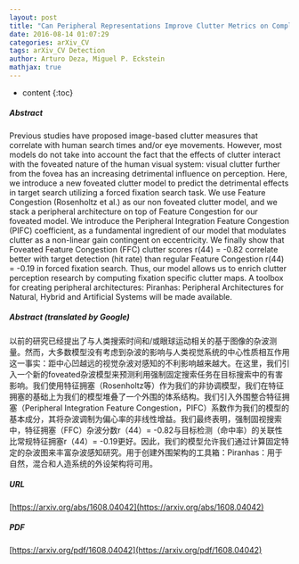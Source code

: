 ```yaml
---
layout: post
title: "Can Peripheral Representations Improve Clutter Metrics on Complex Scenes?"
date: 2016-08-14 01:07:29
categories: arXiv_CV
tags: arXiv_CV Detection
author: Arturo Deza, Miguel P. Eckstein
mathjax: true
---
```


* content
{:toc}

##### Abstract
Previous studies have proposed image-based clutter measures that correlate with human search times and/or eye movements. However, most models do not take into account the fact that the effects of clutter interact with the foveated nature of the human visual system: visual clutter further from the fovea has an increasing detrimental influence on perception. Here, we introduce a new foveated clutter model to predict the detrimental effects in target search utilizing a forced fixation search task. We use Feature Congestion (Rosenholtz et al.) as our non foveated clutter model, and we stack a peripheral architecture on top of Feature Congestion for our foveated model. We introduce the Peripheral Integration Feature Congestion (PIFC) coefficient, as a fundamental ingredient of our model that modulates clutter as a non-linear gain contingent on eccentricity. We finally show that Foveated Feature Congestion (FFC) clutter scores r(44) = -0.82 correlate better with target detection (hit rate) than regular Feature Congestion r(44) = -0.19 in forced fixation search. Thus, our model allows us to enrich clutter perception research by computing fixation specific clutter maps. A toolbox for creating peripheral architectures: Piranhas: Peripheral Architectures for Natural, Hybrid and Artificial Systems will be made available.

##### Abstract (translated by Google)
以前的研究已经提出了与人类搜索时间和/或眼球运动相关的基于图像的杂波测量。然而，大多数模型没有考虑到杂波的影响与人类视觉系统的中心性质相互作用这一事实：距中心凹越远的视觉杂波对感知的不利影响越来越大。在这里，我们引入一个新的foveated杂波模型来预测利用强制固定搜索任务在目标搜索中的有害影响。我们使用特征拥塞（Rosenholtz等）作为我们的非协调模型，我们在特征拥塞的基础上为我们的模型堆叠了一个外围的体系结构。我们引入外围整合特征拥塞（Peripheral Integration Feature Congestion，PIFC）系数作为我们的模型的基本成分，其将杂波调制为偏心率的非线性增益。我们最终表明，强制固视搜索中，特征拥塞（FFC）杂波分数r（44）= -0.82与目标检测（命中率）的关联性比常规特征拥塞r（44）= -0.19更好。因此，我们的模型允许我们通过计算固定特定的杂波图来丰富杂波感知研究。用于创建外围架构的工具箱：Piranhas：用于自然，混合和人造系统的外设架构将可用。

##### URL
[https://arxiv.org/abs/1608.04042](https://arxiv.org/abs/1608.04042)

##### PDF
[https://arxiv.org/pdf/1608.04042](https://arxiv.org/pdf/1608.04042)

